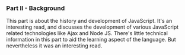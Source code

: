 ### Part II - Background

This part is about the history and development of JavaScript. It's an interesting read, and discusses the development of various JavaScript related technologies like Ajax and Node JS. There's little technical information in this part to aid the learning aspect of the language. But nevertheless it was an interesting read.

